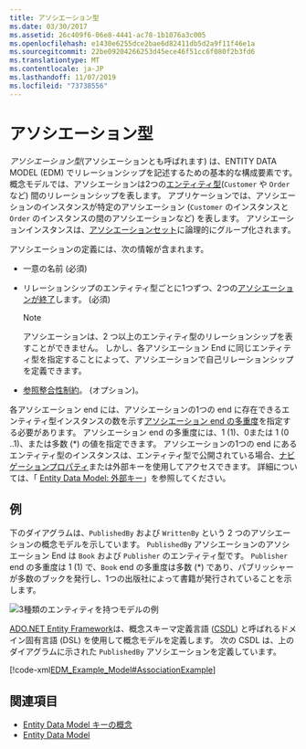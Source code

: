 ```yaml
---
title: アソシエーション型
ms.date: 03/30/2017
ms.assetid: 26c409f6-06e8-4441-ac78-1b1076a3c005
ms.openlocfilehash: e1430e6255dce2bae6d82411db5d2a9f11f46e1a
ms.sourcegitcommit: 22be09204266253d45ece46f51cc6f080f2b3fd6
ms.translationtype: MT
ms.contentlocale: ja-JP
ms.lasthandoff: 11/07/2019
ms.locfileid: "73738556"
---
```

# <a name="association-type"></a>アソシエーション型
*アソシエーション型*(アソシエーションとも呼ばれます) は、ENTITY DATA MODEL (EDM) でリレーションシップを記述するための基本的な構成要素です。 概念モデルでは、アソシエーションは2つの[エンティティ型](entity-type.md)(`Customer` や `Order`など) 間のリレーションシップを表します。 アプリケーションでは、アソシエーションのインスタンスが特定のアソシエーション (`Customer` のインスタンスと `Order` のインスタンスの間のアソシエーションなど) を表します。 アソシエーションインスタンスは、[アソシエーションセット](association-set.md)に論理的にグループ化されます。  
  
 アソシエーションの定義には、次の情報が含まれます。  
  
- 一意の名前 (必須)  
  
- リレーションシップのエンティティ型ごとに1つずつ、2つの[アソシエーションが終了](association-end.md)します。 (必須)  
  
    > [!NOTE]
    > アソシエーションは、2 つ以上のエンティティ型のリレーションシップを表すことができません。 しかし、各アソシエーション End に同じエンティティ型を指定することによって、アソシエーションで自己リレーションシップを定義できます。  
  
- [参照整合性制約](referential-integrity-constraint.md)。 (オプション)。  
  
 各アソシエーション end には、アソシエーションの1つの end に存在できるエンティティ型インスタンスの数を示す[アソシエーション end の多重度](association-end-multiplicity.md)を指定する必要があります。 アソシエーション end の多重度には、1 (1)、0または 1 (0 ..1)、または多数 (\*) の値を指定できます。 アソシエーションの1つの end にあるエンティティ型のインスタンスは、エンティティ型で公開されている場合、[ナビゲーションプロパティ](navigation-property.md)または外部キーを使用してアクセスできます。 詳細については、「 [Entity Data Model: 外部キー](foreign-key-property.md)」を参照してください。  
  
## <a name="example"></a>例  
 下のダイアグラムは、`PublishedBy` および `WrittenBy` という 2 つのアソシエーションの概念モデルを示しています。 `PublishedBy` アソシエーションのアソシエーション End は `Book` および `Publisher` のエンティティ型です。 `Publisher` end の多重度は 1 (1) で、`Book` end の多重度は多数 (\*) であり、パブリッシャーが多数のブックを発行し、1つの出版社によって書籍が発行されていることを示します。  
  
 ![3種類のエンティティを持つモデルの例](./media/association-type/example-model-three-entity-types.gif)  
  
 [ADO.NET Entity Framework](./ef/index.md)は、概念スキーマ定義言語 ([CSDL](/ef/ef6/modeling/designer/advanced/edmx/csdl-spec)) と呼ばれるドメイン固有言語 (DSL) を使用して概念モデルを定義します。 次の CSDL は、上のダイアグラムに示された `PublishedBy` アソシエーションを定義しています。  
  
 [!code-xml[EDM_Example_Model#AssociationExample](../../../../samples/snippets/xml/VS_Snippets_Data/edm_example_model/xml/books.edmx#associationexample)]  
  
## <a name="see-also"></a>関連項目

- [Entity Data Model キーの概念](entity-data-model-key-concepts.md)
- [Entity Data Model](entity-data-model.md)
